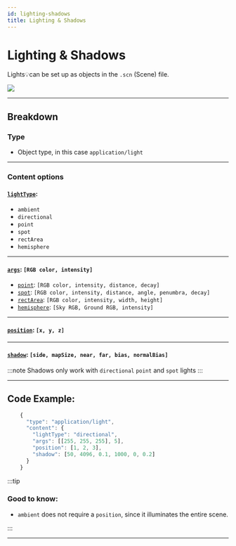 ```yaml
---
id: lighting-shadows
title: Lighting & Shadows
---
```

# Lighting & Shadows

Lights:bulb:can be set up as objects in the `.scn` (Scene) file.

![](https://i.ibb.co/XpKD2gL/lights.png)

---

## Breakdown

### Type
- Object type, in this case `application/light`

---

### Content options

#### [`lightType`](https://threejs.org/docs/#api/en/lights/Light): 
* `ambient` 
* `directional` 
* `point` 
* `spot` 
* `rectArea` 
* `hemisphere`

---

#### [`args`](https://threejs.org/docs/#api/en/lights/Light): `[RGB color, intensity]`

- [`point`](https://threejs.org/docs/#api/en/lights/PointLight): `[RGB color, intensity, distance, decay]`
- [`spot`](https://threejs.org/docs/#api/en/lights/SpotLight): `[RGB color, intensity, distance, angle, penumbra, decay]`
- [`rectArea`](https://threejs.org/docs/#api/en/lights/RectAreaLight): `[RGB color, intensity, width, height]`
- [`hemisphere`](https://threejs.org/docs/#api/en/lights/HemisphereLight): `[Sky RGB, Ground RGB, intensity]`

---

#### [`position`](https://threejs.org/docs/#api/en/math/Vector3): `[x, y, z]`

---

#### [`shadow`](https://threejs.org/docs/#api/en/lights/shadows/LightShadow): `[side, mapSize, near, far, bias, normalBias]`

:::note
Shadows only work with `directional` `point` and `spot` lights
:::

---

## Code Example:
```js
    {
      "type": "application/light",
      "content": {
        "lightType": "directional",
        "args": [[255, 255, 255], 5],
        "position": [1, 2, 3],
        "shadow": [50, 4096, 0.1, 1000, 0, 0.2]
      }
    }
```
:::tip

### Good to know:
- `ambient` does not require a `position`, since it illuminates the entire scene.

:::

---





